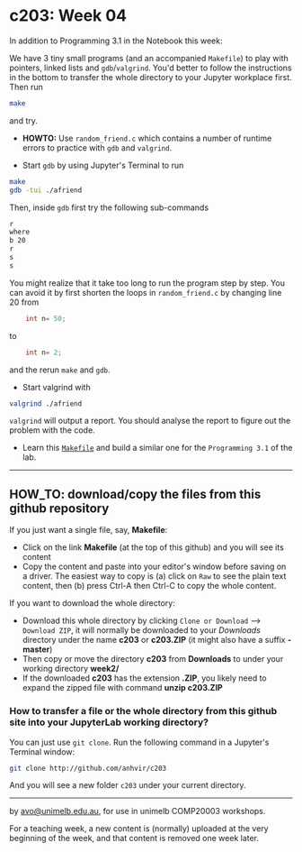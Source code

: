 # c203: Week 04 

In addition to Programming 3.1 in the Notebook this week: 

We have 3 tiny small programs (and an accompanied `Makefile`)
to play with pointers, linked lists and `gdb`/`valgrind`.
You'd better to follow the instructions in the bottom to transfer the 
whole directory to your Jupyter workplace first. Then run 
```bash
make
```
and try.



* **HOWTO:** Use `random_friend.c` which contains a number of runtime errors 
to practice with `gdb` and `valgrind`. 

* Start `gdb` by using Jupyter's Terminal to run
```bash
make
gdb -tui ./afriend
```
Then, inside `gdb` first try the following sub-commands
```bash
r
where
b 20
r
s
s
```
You might realize that it take too long to run the program step by
step. You can avoid it by
first shorten the loops in `random_friend.c` by changing line 20 from
```c
	int n= 50;
```
to
```c
	int n= 2;
```
and the rerun `make` and `gdb`.   

* Start valgrind with
```bash
valgrind ./afriend
```
`valgrind` will output a report. You should analyse the report to
figure out the problem with the code.   

* Learn this [`Makefile`](./Makefile) and build a similar one
for the `Programming 3.1` of the lab.  

-------------------------------------------------------------------
## HOW_TO: download/copy the files from this github repository

If you just want a single file, say, **Makefile**:
  * Click on the link **Makefile** (at the top of this github) and you will see its content 
  * Copy the content and paste into your editor's window before saving on a driver. The easiest way to copy is (a) click on `Raw` to see the plain text content, then (b) press Ctrl-A then Ctrl-C to copy the whole content.  

If you want to download the whole directory:
  * Download this whole directory by clicking `Clone or Download` --> `Download ZIP`, it will normally be downloaded to your *Downloads* directory under the name **c203** or **c203.ZIP** (it might also have a suffix **-master**)
  * Then copy or move the directory **c203** from **Downloads** to under your working directory **week2/**
  * If the downloaded **c203** has the extension **.ZIP**, you likely need to expand the zipped file with command **unzip c203.ZIP**

### How to transfer a file or the whole directory from this github site into your JupyterLab working directory?

You can just use `git clone`. Run the following command in a Jupyter's Terminal window:
```bash
git clone http://github.com/anhvir/c203
```
And you will see a new folder `c203` under your current directory.

-------------------------------------------------------------
by avo@unimelb.edu.au, for use in unimelb COMP20003 workshops.

For a teaching week, a new content is (normally) uploaded at the very beginning of the week, and that content is removed one week later.
